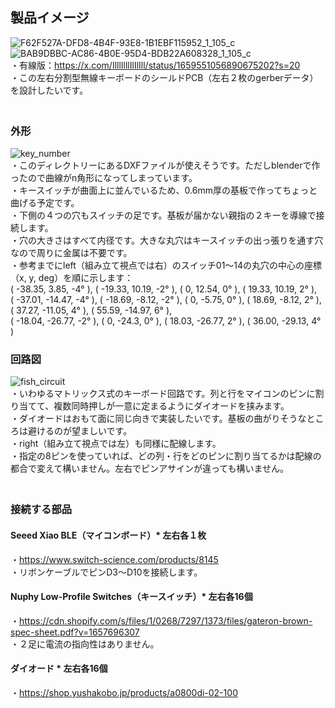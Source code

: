 ## 製品イメージ   
![F62F527A-DFD8-4B4F-93E8-1B1EBF115952_1_105_c](https://github.com/TakumaOnishi/Fish_Keyboard/assets/85474111/8817a011-7b03-4b77-99a9-8aa4c733a862)   
![BAB9DBBC-AC86-4B0E-95D4-BDB22A608328_1_105_c](https://github.com/TakumaOnishi/Fish_Keyboard/assets/85474111/be80290b-0eeb-48db-98b2-b7105fdbc2c0)   
・有線版：https://x.com/IlllIlllIlIlIll/status/1659551056890675202?s=20   
・この左右分割型無線キーボードのシールドPCB（左右２枚のgerberデータ）を設計したいです。    
　　　
### 外形<br>
![key_number](https://github.com/TakumaOnishi/Fish_Keyboard/assets/85474111/6ef25ab9-1bc2-476a-be2c-5bb1eb978d20)  
・このディレクトリーにあるDXFファイルが使えそうです。ただしblenderで作ったので曲線がn角形になってしまっています。<br>
・キースイッチが曲面上に並んでいるため、0.6mm厚の基板で作ってちょっと曲げる予定です。<br>
・下側の４つの穴もスイッチの足です。基板が届かない親指の２キーを導線で接続します。<br>
・穴の大きさはすべて内径です。大きな丸穴はキースイッチの出っ張りを通す穴なので周りに金属は不要です。<br>
・参考までにleft（組み立て視点では右）のスイッチ01〜14の丸穴の中心の座標（x, y, deg）を順に示します：<br>
( -38.35, 3.85, -4° ), ( -19.33, 10.19, -2° ), ( 0, 12.54, 0° ), ( 19.33, 10.19, 2° ),<br>
( -37.01, -14.47, -4° ), ( -18.69, -8.12, -2° ), ( 0, -5.75, 0° ), ( 18.69, -8.12, 2° ), ( 37.27, -11.05, 4° ), ( 55.59, -14.97, 6° ),<br>
( -18.04, -26.77, -2° ), ( 0, -24.3, 0° ), ( 18.03, -26.77, 2° ), ( 36.00, -29.13, 4° )<br>
   
### 回路図   
![fish_circuit](https://github.com/TakumaOnishi/Fish_Keyboard/assets/85474111/0738bc0d-2b4a-406c-a4c7-b5ad4e845f2a)  
・いわゆるマトリックス式のキーボード回路です。列と行をマイコンのピンに割り当てて、複数同時押しが一意に定まるようにダイオードを挟みます。  
・ダイオードはおもて面に同じ向きで実装したいです。基板の曲がりそうなところは避けるのが望ましいです。   
・right（組み立て視点では左）も同様に配線します。   
・指定の8ピンを使っていれば、どの列・行をどのピンに割り当てるかは配線の都合で変えて構いません。左右でピンアサインが違っても構いません。   
　　　
### 接続する部品   
#### Seeed Xiao BLE（マイコンボード）* 左右各１枚   
・https://www.switch-science.com/products/8145  
・リボンケーブルでピンD3〜D10を接続します。   
#### Nuphy Low-Profile Switches（キースイッチ）* 左右各16個   
・https://cdn.shopify.com/s/files/1/0268/7297/1373/files/gateron-brown-spec-sheet.pdf?v=1657696307   
・２足に電流の指向性はありません。      
#### ダイオード * 左右各16個   
・https://shop.yushakobo.jp/products/a0800di-02-100   
